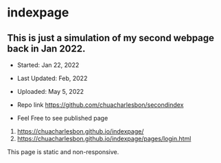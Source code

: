 # indexpage

## This is just a simulation of my second webpage back in Jan 2022.
- Started: Jan 22, 2022
- Last Updated: Feb, 2022
- Uploaded: May 5, 2022
- Repo link https://github.com/chuacharlesbon/secondindex

- Feel Free to see published page
1. https://chuacharlesbon.github.io/indexpage/
2. https://chuacharlesbon.github.io/indexpage/pages/login.html

This page is static and non-responsive. 
